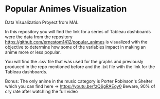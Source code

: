 # Popular Animes Visualization

Data Visualization Proyect from MAL

In this repository you will find the link for a series of Tableau dashboards were the data from the repository https://github.com/ernestom1412/popular_animes is visualized with the objective to determine how some of the variables impact in making an anime more or less popular.

You will find the .csv file that was used for the graphs and previously produced in the repo mentioned before and the .txt file with the link for the Tableau dashboards.

Bonus: The only anime in the music category is Porter Robinson's Shelter which you can find here -> https://youtu.be/fzQ6gRAEoy0 
Beware, 90% of cry rate after watching the full video
